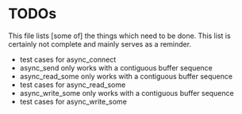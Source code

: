 # TODOs

This file lists [some of] the things which need to be done. This list
is certainly not complete and mainly serves as a reminder.

- test cases for async_connect
- async_send only works with a contiguous buffer sequence
- async_read_some only works with a contiguous buffer sequence
- test cases for async_read_some
- async_write_some only works with a contiguous buffer sequence
- test cases for async_write_some
